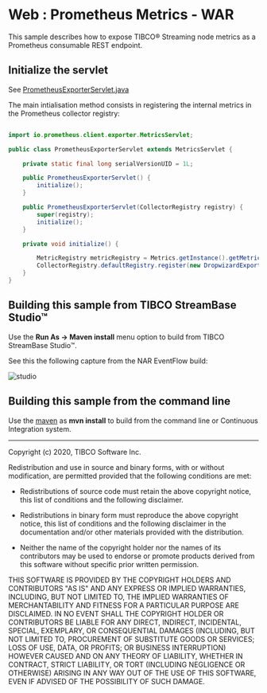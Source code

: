 # Web : Prometheus Metrics - WAR

This sample describes how to expose TIBCO&reg; Streaming node metrics as a Prometheus consumable
REST endpoint.

## Initialize the servlet

See [PrometheusExporterServlet.java](../../main/java/com/tibco/ep/samples/prometheus/PrometheusExporterServlet.java)

The main intialisation method consists in registering the internal metrics in the Prometheus 
collector registry:

```java

import io.prometheus.client.exporter.MetricsServlet;

public class PrometheusExporterServlet extends MetricsServlet {

	private static final long serialVersionUID = 1L;

    public PrometheusExporterServlet() {
        initialize();
    }

    public PrometheusExporterServlet(CollectorRegistry registry) {
        super(registry);
        initialize();
    }

    private void initialize() {

        MetricRegistry metricRegistry = Metrics.getInstance().getMetricRegistry();
        CollectorRegistry.defaultRegistry.register(new DropwizardExports(metricRegistry).register());
    }
}

```


## Building this sample from TIBCO StreamBase Studio&trade; 

Use the **Run As -> Maven install** menu option to build from TIBCO StreamBase Studio&trade;.

See this the following capture from the NAR EventFlow build:

![studio](../../../../../../nativelibrary/nar/nar-eventflow/src/site/markdown/images/studiounit.gif)


## Building this sample from the command line

Use the [maven](https://maven.apache.org) as **mvn install** to build from the command line or Continuous Integration system.


---
Copyright (c) 2020, TIBCO Software Inc.

Redistribution and use in source and binary forms, with or without
modification, are permitted provided that the following conditions are met:

* Redistributions of source code must retain the above copyright notice, this
  list of conditions and the following disclaimer.

* Redistributions in binary form must reproduce the above copyright notice,
  this list of conditions and the following disclaimer in the documentation
  and/or other materials provided with the distribution.

* Neither the name of the copyright holder nor the names of its
  contributors may be used to endorse or promote products derived from
  this software without specific prior written permission.

THIS SOFTWARE IS PROVIDED BY THE COPYRIGHT HOLDERS AND CONTRIBUTORS "AS IS"
AND ANY EXPRESS OR IMPLIED WARRANTIES, INCLUDING, BUT NOT LIMITED TO, THE
IMPLIED WARRANTIES OF MERCHANTABILITY AND FITNESS FOR A PARTICULAR PURPOSE ARE
DISCLAIMED. IN NO EVENT SHALL THE COPYRIGHT HOLDER OR CONTRIBUTORS BE LIABLE
FOR ANY DIRECT, INDIRECT, INCIDENTAL, SPECIAL, EXEMPLARY, OR CONSEQUENTIAL
DAMAGES (INCLUDING, BUT NOT LIMITED TO, PROCUREMENT OF SUBSTITUTE GOODS OR
SERVICES; LOSS OF USE, DATA, OR PROFITS; OR BUSINESS INTERRUPTION) HOWEVER
CAUSED AND ON ANY THEORY OF LIABILITY, WHETHER IN CONTRACT, STRICT LIABILITY,
OR TORT (INCLUDING NEGLIGENCE OR OTHERWISE) ARISING IN ANY WAY OUT OF THE USE
OF THIS SOFTWARE, EVEN IF ADVISED OF THE POSSIBILITY OF SUCH DAMAGE.
